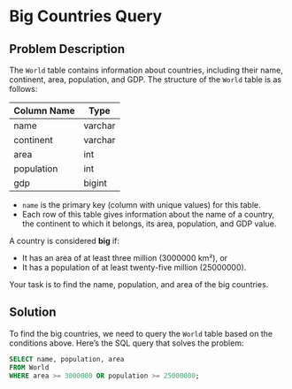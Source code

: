# Big Countries Query

## Problem Description

The `World` table contains information about countries, including their name, continent, area, population, and GDP. The structure of the `World` table is as follows:

| Column Name | Type    |
|-------------|---------|
| name        | varchar |
| continent   | varchar |
| area        | int     |
| population  | int     |
| gdp         | bigint  |

- `name` is the primary key (column with unique values) for this table.
- Each row of this table gives information about the name of a country, the continent to which it belongs, its area, population, and GDP value.

A country is considered **big** if:

- It has an area of at least three million (3000000 km²), or
- It has a population of at least twenty-five million (25000000).

Your task is to find the name, population, and area of the big countries. 

## Solution

To find the big countries, we need to query the `World` table based on the conditions above. Here’s the SQL query that solves the problem:

```sql
SELECT name, population, area 
FROM World 
WHERE area >= 3000000 OR population >= 25000000;
